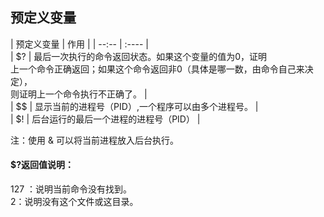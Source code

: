 ## 预定义变量  

| 预定义变量 | 作用 | 
| --:-- | :---- |  
| $? | 最后一次执行的命令返回状态。如果这个变量的值为0，证明<br/>上一个命令正确返回；如果这个命令返回非0（具体是哪一数，由命令自己来决定），<br>则证明上一个命令执行不正确了。 |  
| $$ | 显示当前的进程号（PID）,一个程序可以由多个进程号。 |  
| $! | 后台运行的最后一个进程的进程号（PID） |  

注：使用 & 可以将当前进程放入后台执行。  


#### $?返回值说明：  
  127 ：说明当前命令没有找到。  
  2：说明没有这个文件或这目录。 
